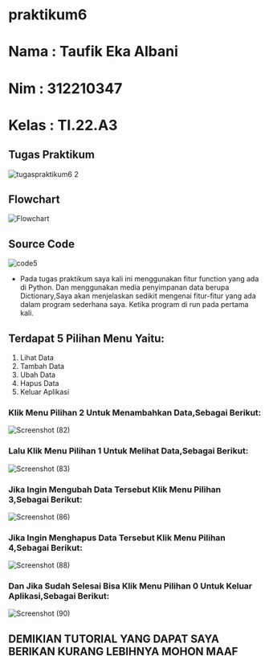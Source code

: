 # praktikum6

# Nama  : Taufik Eka Albani
# Nim   : 312210347
# Kelas : TI.22.A3

## Tugas Praktikum
![tugaspraktikum6 2](https://user-images.githubusercontent.com/115518483/205067335-7cdc5f7d-38c2-41e2-acb2-d736b4e9e00c.png)

## Flowchart
![Flowchart](https://user-images.githubusercontent.com/115517181/205549023-eb1aff9a-421c-46df-b5a1-8e571390afca.png)

## Source Code
![code5](https://user-images.githubusercontent.com/115517181/205548960-5c472f8e-6372-450d-9e8a-a89d068fad2b.png)


- Pada tugas praktikum saya kali ini menggunakan fitur function yang ada di Python. Dan menggunakan media penyimpanan data berupa Dictionary,Saya akan menjelaskan       sedikit mengenai fitur-fitur yang ada dalam program sederhana saya. Ketika program di run pada pertama kali.

## Terdapat 5 Pilihan Menu Yaitu:
1. Lihat Data
2. Tambah Data
3. Ubah Data
4. Hapus Data
0. Keluar  Aplikasi

### Klik Menu Pilihan 2 Untuk Menambahkan Data,Sebagai Berikut:
![Screenshot (82)](https://user-images.githubusercontent.com/115517181/205548143-568045fe-4290-4d23-bb49-4f23b6f8e013.png)

### Lalu Klik Menu Pilihan 1 Untuk Melihat Data,Sebagai Berikut:
![Screenshot (83)](https://user-images.githubusercontent.com/115517181/205548154-3ca7611d-d879-4a12-842e-add51c7f25f1.png)

### Jika Ingin Mengubah Data Tersebut Klik Menu Pilihan 3,Sebagai Berikut:
![Screenshot (86)](https://user-images.githubusercontent.com/115517181/205548187-a33f423b-747b-4210-92ad-86ce636a60b5.png)

### Jika Ingin Menghapus Data Tersebut Klik Menu Pilihan 4,Sebagai Berikut:
![Screenshot (88)](https://user-images.githubusercontent.com/115517181/205548195-946a6475-bca9-44c9-81d0-8ed3e7ec3e83.png)

### Dan Jika Sudah Selesai Bisa Klik Menu Pilihan 0 Untuk Keluar Aplikasi,Sebagai Berikut:
![Screenshot (90)](https://user-images.githubusercontent.com/115517181/205548200-2759ea3e-93d1-4643-977f-34cc5bc0cb83.png)

## DEMIKIAN TUTORIAL YANG DAPAT SAYA BERIKAN KURANG LEBIHNYA MOHON MAAF
